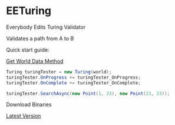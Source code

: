# EETuring
Everybody Edits Turing Validator

Validates a path from A to B

Quick start guide:

[Get World Data Method](https://gist.github.com/ThyChief/12d08be2dabd2e5a3d68)

```csharp
Turing turingTester = new Turing(world);
turingTester.OnProgress += turingTester_OnProgress;
turingTester.OnComplete += turingTester_OnComplete;

turingTester.SearchAsync(new Point(1, 23), new Point(23, 23));
```

Download Binaries

[Latest Version](https://www.mediafire.com/?tz86bkrgkbpyn0f)
